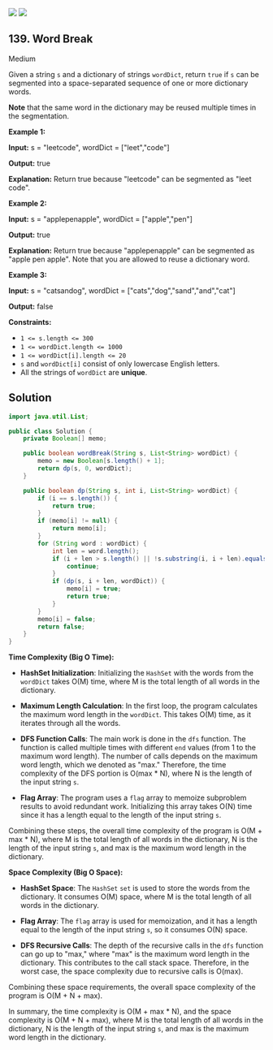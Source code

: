 [![](https://img.shields.io/github/stars/LeetCode-Top-Interview-150/LeetCode-Top-Interview-150?label=Stars&style=flat-square)](https://github.com/LeetCode-Top-Interview-150/LeetCode-Top-Interview-150)
[![](https://img.shields.io/github/forks/LeetCode-Top-Interview-150/LeetCode-Top-Interview-150?label=Fork%20me%20on%20GitHub%20&style=flat-square)](https://github.com/LeetCode-Top-Interview-150/LeetCode-Top-Interview-150/fork)

## 139\. Word Break

Medium

Given a string `s` and a dictionary of strings `wordDict`, return `true` if `s` can be segmented into a space-separated sequence of one or more dictionary words.

**Note** that the same word in the dictionary may be reused multiple times in the segmentation.

**Example 1:**

**Input:** s = "leetcode", wordDict = ["leet","code"]

**Output:** true

**Explanation:** Return true because "leetcode" can be segmented as "leet code". 

**Example 2:**

**Input:** s = "applepenapple", wordDict = ["apple","pen"]

**Output:** true

**Explanation:** Return true because "applepenapple" can be segmented as "apple pen apple". Note that you are allowed to reuse a dictionary word. 

**Example 3:**

**Input:** s = "catsandog", wordDict = ["cats","dog","sand","and","cat"]

**Output:** false 

**Constraints:**

*   `1 <= s.length <= 300`
*   `1 <= wordDict.length <= 1000`
*   `1 <= wordDict[i].length <= 20`
*   `s` and `wordDict[i]` consist of only lowercase English letters.
*   All the strings of `wordDict` are **unique**.

## Solution

```java
import java.util.List;

public class Solution {
    private Boolean[] memo;

    public boolean wordBreak(String s, List<String> wordDict) {
        memo = new Boolean[s.length() + 1];
        return dp(s, 0, wordDict);
    }

    public boolean dp(String s, int i, List<String> wordDict) {
        if (i == s.length()) {
            return true;
        }
        if (memo[i] != null) {
            return memo[i];
        }
        for (String word : wordDict) {
            int len = word.length();
            if (i + len > s.length() || !s.substring(i, i + len).equals(word)) {
                continue;
            }
            if (dp(s, i + len, wordDict)) {
                memo[i] = true;
                return true;
            }
        }
        memo[i] = false;
        return false;
    }
}
```

**Time Complexity (Big O Time):**

- **HashSet Initialization**: Initializing the `HashSet` with the words from the `wordDict` takes O(M) time, where M is the total length of all words in the dictionary.

- **Maximum Length Calculation**: In the first loop, the program calculates the maximum word length in the `wordDict`. This takes O(M) time, as it iterates through all the words.

- **DFS Function Calls**: The main work is done in the `dfs` function. The function is called multiple times with different `end` values (from 1 to the maximum word length). The number of calls depends on the maximum word length, which we denoted as "max." Therefore, the time complexity of the DFS portion is O(max * N), where N is the length of the input string `s`.

- **Flag Array**: The program uses a `flag` array to memoize subproblem results to avoid redundant work. Initializing this array takes O(N) time since it has a length equal to the length of the input string `s`.

Combining these steps, the overall time complexity of the program is O(M + max * N), where M is the total length of all words in the dictionary, N is the length of the input string `s`, and max is the maximum word length in the dictionary.

**Space Complexity (Big O Space):**

- **HashSet Space**: The `HashSet` `set` is used to store the words from the dictionary. It consumes O(M) space, where M is the total length of all words in the dictionary.

- **Flag Array**: The `flag` array is used for memoization, and it has a length equal to the length of the input string `s`, so it consumes O(N) space.

- **DFS Recursive Calls**: The depth of the recursive calls in the `dfs` function can go up to "max," where "max" is the maximum word length in the dictionary. This contributes to the call stack space. Therefore, in the worst case, the space complexity due to recursive calls is O(max).

Combining these space requirements, the overall space complexity of the program is O(M + N + max).

In summary, the time complexity is O(M + max * N), and the space complexity is O(M + N + max), where M is the total length of all words in the dictionary, N is the length of the input string `s`, and max is the maximum word length in the dictionary.
